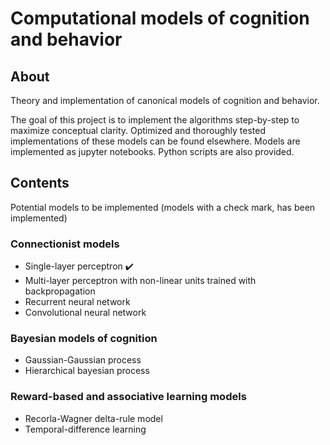 # Computational models of cognition and behavior

## About

Theory and implementation of canonical models of cognition and behavior.  

The goal of this project is to implement the algorithms step-by-step to maximize conceptual clarity. Optimized and thoroughly tested implementations of these models can be found elsewhere. Models are implemented as jupyter notebooks. Python scripts are also provided.

## Contents

Potential models to be implemented (models with a check mark, has been implemented)

### Connectionist models

* Single-layer perceptron :heavy_check_mark:
* Multi-layer perceptron with non-linear units trained with backpropagation
* Recurrent neural network
* Convolutional neural network

### Bayesian models of cognition

* Gaussian-Gaussian process
* Hierarchical bayesian process

### Reward-based and associative learning models

* Recorla-Wagner delta-rule model
* Temporal-difference learning
